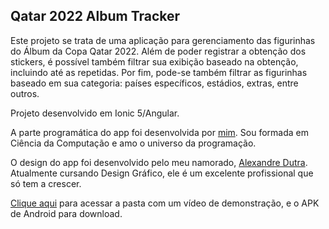 ## Qatar 2022 Album Tracker

Este projeto se trata de uma aplicação para gerenciamento das figurinhas do Álbum da Copa Qatar 2022. Além de poder registrar a obtenção dos stickers, é possível também filtrar sua exibição baseado na obtenção, incluindo até as repetidas. Por fim, pode-se também filtrar as figurinhas baseado em sua categoria: países específicos, estádios, extras, entre outros.

Projeto desenvolvido em Ionic 5/Angular.

A parte programática do app foi desenvolvida por [mim](https://www.linkedin.com/in/michellenascimentosilva). Sou formada em Ciência da Computação e amo o universo da programação.

O design do app foi desenvolvido pelo meu namorado, [Alexandre Dutra](https://www.linkedin.com/in/alexdutramorais). Atualmente cursando Design Gráfico, ele é um excelente profissional que só tem a crescer.

[Clique aqui](https://1drv.ms/u/s!AnEXMN2CH8u-aakCuer-sw0Xc28?e=sVRPvu) para acessar a pasta com um vídeo de demonstração, e o APK de Android para download.
